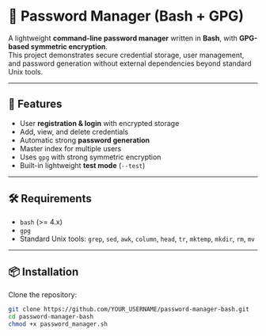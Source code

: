 # 🔐 Password Manager (Bash + GPG)

A lightweight **command-line password manager** written in **Bash**, with **GPG-based symmetric encryption**.  
This project demonstrates secure credential storage, user management, and password generation without external dependencies beyond standard Unix tools.

---

## 🚀 Features
- User **registration & login** with encrypted storage  
- Add, view, and delete credentials  
- Automatic strong **password generation**  
- Master index for multiple users  
- Uses `gpg` with strong symmetric encryption  
- Built-in lightweight **test mode** (`--test`)  

---

## 🛠️ Requirements
- `bash` (>= 4.x)  
- `gpg`  
- Standard Unix tools: `grep`, `sed`, `awk`, `column`, `head`, `tr`, `mktemp`, `mkdir`, `rm`, `mv`

---

## 📦 Installation
Clone the repository:
```bash
git clone https://github.com/YOUR_USERNAME/password-manager-bash.git
cd password-manager-bash
chmod +x password_manager.sh
